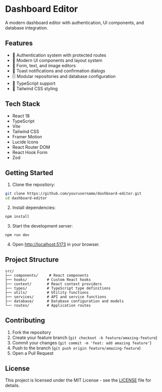 # Dashboard Editor

A modern dashboard editor with authentication, UI components, and database integration.

## Features

- 🔐 Authentication system with protected routes
- 🎨 Modern UI components and layout system
- 📝 Form, text, and image editors
- 🔔 Toast notifications and confirmation dialogs
- 🗄️ Modular repositories and database configuration
- 🎯 TypeScript support
- 🎨 Tailwind CSS styling

## Tech Stack

- React 18
- TypeScript
- Vite
- Tailwind CSS
- Framer Motion
- Lucide Icons
- React Router DOM
- React Hook Form
- Zod

## Getting Started

1. Clone the repository:
```bash
git clone https://github.com/yourusername/dashboard-editor.git
cd dashboard-editor
```

2. Install dependencies:
```bash
npm install
```

3. Start the development server:
```bash
npm run dev
```

4. Open [http://localhost:5173](http://localhost:5173) in your browser.

## Project Structure

```
src/
├── components/     # React components
├── hooks/         # Custom React hooks
├── context/       # React context providers
├── types/         # TypeScript type definitions
├── utils/         # Utility functions
├── services/      # API and service functions
├── database/      # Database configuration and models
└── routes/        # Application routes
```

## Contributing

1. Fork the repository
2. Create your feature branch (`git checkout -b feature/amazing-feature`)
3. Commit your changes (`git commit -m 'feat: add amazing feature'`)
4. Push to the branch (`git push origin feature/amazing-feature`)
5. Open a Pull Request

## License

This project is licensed under the MIT License - see the [LICENSE](LICENSE) file for details.
